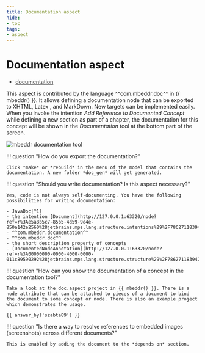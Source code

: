 ```yaml
---
title: Documentation aspect
hide:
- toc
tags:
- aspect
---
```


# Documentation aspect

- [documentation](http://mbeddr.com/files/documentationdocumentation.pdf)

This aspect is contributed by the language ^^com.mbeddr.doc^^ in {{ mbeddr() }}. It allows defining a documentation node that can be exported to XHTML, Latex
, and MarkDown. New targets can be implemented easily. When you invoke the intention *Add Reference to
Documented Concept* while defining a new section as part of a chapter, the documentation for this concept will be shown
in the *Documentation* tool at the bottom part of the screen.

![mbeddr documentation tool](mbeddr_documentation_tool.png)

!!! question "How do you export the documentation?"

    Click *make* or *rebuild* in the menu of the model that contains the documentation. A new folder *doc_gen* will get generated.

!!! question "Should you write documentation? Is this aspect necessary?"

    Yes, code is not always self-documenting. You have the following possibilities for writing documentation: 

    - JavaDoc[^1] 
    - the intention [Document](http://127.0.0.1:63320/node?ref=r%3Ae5a8b5c7-85b5-4d59-9e4e-850a142e2560%28jetbrains.mps.lang.structure.intentions%29%2F7862711839424636005)
    - ^^com.mbeddr.documentation^^
    - ^^com.mbeddr.doc^^
    - the short description property of concepts
    - [DocumentedNodeAnnotation](http://127.0.0.1:63320/node?ref=r%3A00000000-0000-4000-0000-011c89590292%28jetbrains.mps.lang.structure.structure%29%2F7862711839422615209)

!!! question "How can you show the documentation of a concept in the documentation tool?"

    Take a look at the doc.aspect project in {{ mbeddr() }}. There is a node attribute that can be attached to pieces of a document to bind the document to some concept or node. There is also an example project which demonstrates the usage.

    {{ answer_by('szabta89') }}

!!! question "Is there a way to resolve references to embedded images (screenshots) across different documents?"

    This is enabled by adding the document to the *depends on* section.

[^1]:[Use javadoc liberally](http://www.javapractices.com/topic/TopicAction.do?Id=60)
